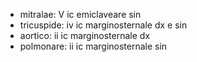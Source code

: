 - mitralae: V ic emiclaveare sin
- tricuspide: iv ic marginosternale dx e sin
- aortico: ii ic marginosternale dx
- polmonare: ii ic marginosternale sin